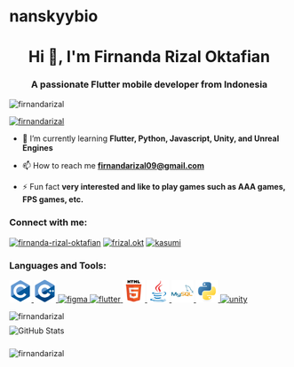 # nanskyybio

<h1 align="center">Hi 👋, I'm Firnanda Rizal Oktafian</h1>
<h3 align="center">A passionate Flutter mobile developer from Indonesia</h3>

<p align="left"> <img src="https://komarev.com/ghpvc/?username=firnandarizal&label=Profile%20views&color=0e75b6&style=flat" alt="firnandarizal" /> </p>

<p align="left"> <a href="https://github.com/ryo-ma/github-profile-trophy"><img src="https://github-profile-trophy.vercel.app/?username=firnandarizal" alt="firnandarizal" /></a> </p>

- 🌱 I’m currently learning **Flutter, Python, Javascript, Unity, and Unreal Engines**

- 📫 How to reach me **firnandarizal09@gmail.com**

- ⚡ Fun fact **very interested and like to play games such as AAA games, FPS games, etc.**

<h3 align="left">Connect with me:</h3>
<p align="left">
<a href="https://linkedin.com/in/firnanda-rizal-oktafian" target="blank"><img align="center" src="https://raw.githubusercontent.com/rahuldkjain/github-profile-readme-generator/master/src/images/icons/Social/linked-in-alt.svg" alt="firnanda-rizal-oktafian" height="30" width="40" /></a>
<a href="https://instagram.com/frizal.okt" target="blank"><img align="center" src="https://raw.githubusercontent.com/rahuldkjain/github-profile-readme-generator/master/src/images/icons/Social/instagram.svg" alt="frizal.okt" height="30" width="40" /></a>
<a href="https://www.youtube.com/c/kasumi" target="blank"><img align="center" src="https://raw.githubusercontent.com/rahuldkjain/github-profile-readme-generator/master/src/images/icons/Social/youtube.svg" alt="kasumi" height="30" width="40" /></a>
</p>

<h3 align="left">Languages and Tools:</h3>
<p align="left"> <a href="https://www.cprogramming.com/" target="_blank" rel="noreferrer"> <img src="https://raw.githubusercontent.com/devicons/devicon/master/icons/c/c-original.svg" alt="c" width="40" height="40"/> </a> <a href="https://www.w3schools.com/cpp/" target="_blank" rel="noreferrer"> <img src="https://raw.githubusercontent.com/devicons/devicon/master/icons/cplusplus/cplusplus-original.svg" alt="cplusplus" width="40" height="40"/> </a> <a href="https://www.figma.com/" target="_blank" rel="noreferrer"> <img src="https://www.vectorlogo.zone/logos/figma/figma-icon.svg" alt="figma" width="40" height="40"/> </a> <a href="https://flutter.dev" target="_blank" rel="noreferrer"> <img src="https://www.vectorlogo.zone/logos/flutterio/flutterio-icon.svg" alt="flutter" width="40" height="40"/> </a> <a href="https://www.w3.org/html/" target="_blank" rel="noreferrer"> <img src="https://raw.githubusercontent.com/devicons/devicon/master/icons/html5/html5-original-wordmark.svg" alt="html5" width="40" height="40"/> </a> <a href="https://www.java.com" target="_blank" rel="noreferrer"> <img src="https://raw.githubusercontent.com/devicons/devicon/master/icons/java/java-original.svg" alt="java" width="40" height="40"/> </a> <a href="https://www.mysql.com/" target="_blank" rel="noreferrer"> <img src="https://raw.githubusercontent.com/devicons/devicon/master/icons/mysql/mysql-original-wordmark.svg" alt="mysql" width="40" height="40"/> </a> <a href="https://www.python.org" target="_blank" rel="noreferrer"> <img src="https://raw.githubusercontent.com/devicons/devicon/master/icons/python/python-original.svg" alt="python" width="40" height="40"/> </a> <a href="https://unity.com/" target="_blank" rel="noreferrer"> <img src="https://www.vectorlogo.zone/logos/unity3d/unity3d-icon.svg" alt="unity" width="40" height="40"/> </a> </p>


<img align="left" src="https://github-readme-stats.vercel.app/api/top-langs?username=firnandarizal&show_icons=true&locale=en&layout=compact" alt="firnandarizal" />

###

<br clear="both">

<img src="https://github-readme-stats.vercel.app/api?username=firnandarizal&show_icons=true&theme=radical&count_private=true&include_all_commits=true" alt="GitHub Stats" />


###

<p><img align="center" src="https://github-readme-streak-stats.herokuapp.com/?user=firnandarizal&" alt="firnandarizal" /></p>

